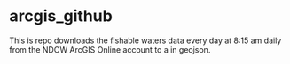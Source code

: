 ﻿# arcgis_github
 
 This is repo downloads the fishable waters data every day at 8:15 am daily from the NDOW ArcGIS Online account to a in geojson.

